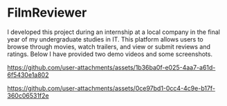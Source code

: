 # FilmReviewer
I developed this project during an internship at a local company in the final year of my undergraduate studies in IT.
This platform allows users to browse through movies, watch trailers, and view or submit reviews and ratings.
Below I have provided two demo videos and some screenshots.



https://github.com/user-attachments/assets/1b36ba0f-e025-4aa7-a61d-6f5430e1a802



https://github.com/user-attachments/assets/0ce97bd1-0cc4-4c9e-b17f-360c06531f2e
